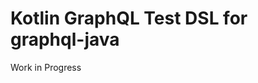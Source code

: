Kotlin GraphQL Test DSL for graphql-java
========================================

Work in Progress
